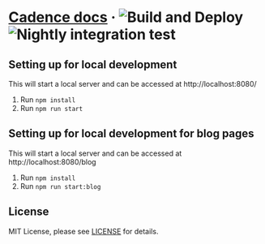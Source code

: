 # [Cadence docs](https://cadenceworkflow.io) &middot; ![Build and Deploy](https://github.com/uber/cadence-docs/workflows/Build%20and%20Deploy/badge.svg) ![Nightly integration test](https://github.com/uber/cadence-docs/workflows/Nightly%20integration%20test/badge.svg)

## Setting up for local development
This will start a local server and can be accessed at http://localhost:8080/
1. Run `npm install`
2. Run `npm run start`

## Setting up for local development for blog pages
This will start a local server and can be accessed at http://localhost:8080/blog
1. Run `npm install`
2. Run `npm run start:blog`

## License

MIT License, please see [LICENSE](https://github.com/uber/Cadence-Docs/blob/master/LICENSE) for details.
